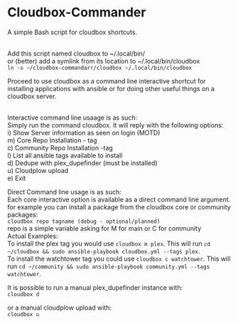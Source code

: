 # Cloudbox-Commander
 A simple Bash script for cloudbox shortcuts.  <br /> <br />

Add this script named cloudbox to ~/.local/bin/ <br />
or (better) add a symlink from its location to  ~/.local/bin/cloudbox<br />
`ln -s ~/cloudbox-commandarr/cloudbox ~/.local/bin/cloudbox`

Proceed to use cloudbox as a command line interactive shortcut for installing applications with ansible or for doing other useful things on a cloudbox server. <br /> <br />

Interactive command line usaage is as such:  <br />
Simply run the command cloudbox. It will reply with the following options: <br />
 i) Show Server information as seen on login (MOTD) <br />
 m) Core Repo Installation - tag <br />
 c) Community Repo Installation -tag <br />
 l) List all ansible tags available to install<br />
 d) Dedupe with plex_dupefinder (must be installed) <br />
 u) Cloudplow upload <br />
 e) Exit <br />


Direct Command line usage is as such: <br />
Each core interactive option is available as a direct command line argument. <br />
for example you can install a package from the cloudbox core or community packages: <br />
`cloudbox repo tagname (debug - optional/planned)` <br />
repo is a simple variable asking for M for main or C for community <br />
Actual Examples: <br />
To install the plex tag you would use `cloudbox m plex`. This will run `cd ~/cloudbox && sudo ansible-playbook cloudbox.yml --tags plex`. <br />
To install the watchtower tag you could use `cloudbox c watchtower`. This will run `cd ~/community && sudo ansible-playbook community.yml --tags watchtower`. <br />

It is possible to run a manual plex_dupefinder instance with: <br />
`cloudbox d`

or a manual cloudplow upload with:<br />
`cloudbox u`
